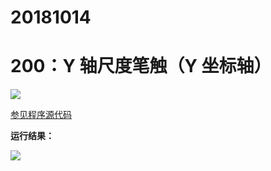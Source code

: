 # 20181014

# 200：Y 轴尺度笔触（Y 坐标轴）

<img src="http://image.renkaigis.com/keepcoding/2018101401.png">

<a href="https://github.com/renkaigis/KeepCoding/tree/master/2018/10/14" target="_blank">参见程序源代码</a>

**运行结果：**

<img src="http://image.renkaigis.com/keepcoding/2018101402.png">
